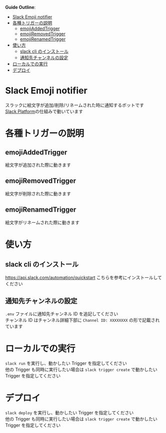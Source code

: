 **Guide Outline**:

- [Slack Emoji notifier](#slack-emoji-notifier)
- [各種トリガーの説明](#各種トリガーの説明)
  - [emojiAddedTrigger](#emojiaddedtrigger)
  - [emojiRemovedTrigger](#emojiremovedtrigger)
  - [emojiRenamedTrigger](#emojirenamedtrigger)
- [使い方](#使い方)
  - [slack cli のインストール](#slack-cli-のインストール)
  - [通知先チャンネルの設定](#通知先チャンネルの設定)
- [ローカルでの実行](#ローカルでの実行)
- [デプロイ](#デプロイ)

# Slack Emoji notifier

スラックに絵文字が追加/削除/リネームされた時に通知するボットです  
[Slack Platform](https://api.slack.com/start/overview)の仕組みで動いています

# 各種トリガーの説明

## emojiAddedTrigger

絵文字が追加された際に動きます

## emojiRemovedTrigger

絵文字が削除された際に動きます

## emojiRenamedTrigger

絵文字がリネームされた際に動きます

# 使い方

## slack cli のインストール

https://api.slack.com/automation/quickstart
こちらを参考にインストールしてください

## 通知先チャンネルの設定

`.env` ファイルに通知先チャンネル ID を追記してください  
チャンネル ID はチャンネル詳細下部に `Channel ID: XXXXXXXX` の形で記載されています

# ローカルでの実行

`slack run` を実行し、動かしたい Trigger を指定してください  
他の Trigger も同時に実行したい場合は `slack trigger create` で動かしたい Trigger を指定してください

# デプロイ

`slack deploy` を実行し、動かしたい Trigger を指定してください  
他の Trigger も同時に実行したい場合は `slack trigger create` で動かしたい Trigger を指定してください
